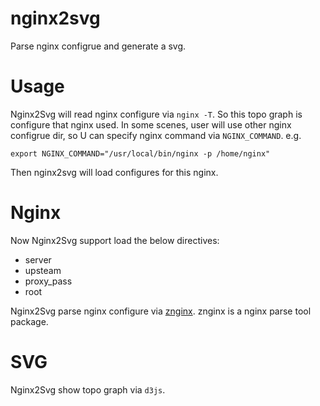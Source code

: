 # nginx2svg

Parse nginx configrue and generate a svg.

# Usage

Nginx2Svg will read nginx configure via `nginx -T`. So this topo graph is configure that nginx used. In some scenes, user will use other nginx configrue dir, so U can specify nginx command via `NGINX_COMMAND`. e.g.

```shell
export NGINX_COMMAND="/usr/local/bin/nginx -p /home/nginx"
```

Then nginx2svg will load configures for this nginx.

# Nginx

Now Nginx2Svg support load the below directives:

- server
- upsteam
- proxy_pass
- root

Nginx2Svg parse nginx configure via [znginx](https://github.com/andy-zhangtao/gogather/tree/master/tools/znginx). znginx is a nginx parse tool package.

# SVG

Nginx2Svg show topo graph via `d3js`.
